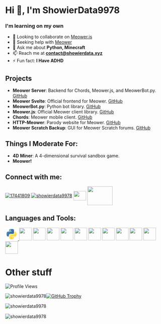 # Hi 👋, I'm ShowierData9978
### I'm learning on my own

- 👯 Looking to collaborate on [Meower.js](https://github.com/Meower-Media-Co/Meower.js)
- 🤝 Seeking help with [Meower](https://github.com/meower-media-co)
- 💬 Ask me about **Python, Minecraft**
- 📫 Reach me at **contact@showierdata.xyz**
- ⚡ Fun fact: **I Have ADHD**

## Projects
- **Meower Server**: Backend for Chords, Meower.js, and MeowerBot.py. [GitHub](https://github.com/Meower-Media-Co/Meower-Server)
- **Meower Svelte**: Official frontend for Meower. [GitHub](https://github.com/Meower-Media-Co/Meower-Svelte)
- **MeowerBot.py**: Python bot library. [GitHub](https://github.com/meower-community/MeowerBot.py)
- **Meower.js**: Official Meower client library. [GitHub](https://github.com/meower-media-co/Meower.js)
- **Chords**: Meower mobile client. [GitHub](https://github.com/showierdata9978/Chords)
- **HTTP-Meower**: Parody website for Meower. [GitHub](https://github.com/meower-media-co/http-meower)
- **Meower Scratch Backup**: GUI for Meower Scratch forums. [GitHub](https://github.com/showierdata9978/meower-scratch-backup)

## Things I Moderate For:
- **4D Miner**: A 4-dimensional survival sandbox game.
- **Meower!**

## Connect with me:
<p align="left">
<a href="https://stackoverflow.com/users/17441809" target="blank"><img align="center" src="https://raw.githubusercontent.com/rahuldkjain/github-profile-readme-generator/master/src/images/icons/Social/stack-overflow.svg" alt="17441809" height="30" width="40" /></a>
<a href="https://www.youtube.com/c/showierdata9978" target="blank"><img align="center" src="https://raw.githubusercontent.com/rahuldkjain/github-profile-readme-generator/master/src/images/icons/Social/youtube.svg" alt="showierdata9978" height="30" width="40" /></a>
<a href="https://discord.com/users/893981911003836487" target="blank"><img align="center" src="https://assets-global.website-files.com/6257adef93867e50d84d30e2/636e0a6ca814282eca7172c6_icon_clyde_white_RGB.svg" height="30" width="40" ></a>
<a href="https://steamcommunity.com/id/ShowierData9978/"><img align="center" src="https://community.cloudflare.steamstatic.com/public/shared/images/header/logo_steam.svg?t=962016" height="60" width="80"> </a>
</p>

## Languages and Tools:
<p>
<a href="https://www.python.org" target="_blank" rel="noreferrer"> 
            <img src="https://raw.githubusercontent.com/devicons/devicon/master/icons/python/python-original.svg" alt="python" width="40" height="40" />
</a>

<a>
            <img src="https://github.com/yurijserrano/Github-Profile-Readme-Logos/blob/master/programming%20languages/bash.svg" width="40" height="40"> 
        </a>

<a>
            <img src="https://github.com/yurijserrano/Github-Profile-Readme-Logos/blob/master/programming%20languages/java.svg" width="40" height="40"> 
        </a>

<a>
            <img src="https://github.com/yurijserrano/Github-Profile-Readme-Logos/blob/master/programming%20languages/javascript.svg" width="40" height="40"> 
        </a>

<a>
            <img src="https://github.com/yurijserrano/Github-Profile-Readme-Logos/blob/master/others/css.svg" width="40" height="40"> 
        </a>

<a>
            <img src="https://github.com/yurijserrano/Github-Profile-Readme-Logos/blob/master/others/git.svg" width="40" height="40"> 
        </a>

<a>
            <img src="https://github.com/yurijserrano/Github-Profile-Readme-Logos/blob/master/others/html.svg" width="40" height="40"> 
        </a>

<a>
            <img src="https://github.com/yurijserrano/Github-Profile-Readme-Logos/blob/master/others/json.svg" width="40" height="40"> 
        </a>

<a>
            <img src="https://github.com/yurijserrano/Github-Profile-Readme-Logos/blob/master/databases/mongodb.svg" width="40" height="40"> 
        </a>

<a>
            <img src="https://github.com/yurijserrano/Github-Profile-Readme-Logos/blob/master/cloud/docker.svg" width="40" height="40"> 
        </a>

<a>
            <img src="https://github.com/yurijserrano/Github-Profile-Readme-Logos/blob/master/text%20editors/vscode.svg" width="40" height="40">
        </a>

<a>
            <img src="https://github.com/showierdata9978/showierdata9978/assets/68120127/c517cbaf-7763-4b6f-b6e8-eb24d9d736c6" width="40" height="40">
        </a>
</p>

# Other stuff
![Profile Views](https://komarev.com/ghpvc/?username=showierdata9978&label=Profile%20views&color=0e75b6&style=flat)

[![GitHub Trophy](https://github-profile-trophy.vercel.app/?username=showierdata9978)](https://github.com/ryo-ma/github-profile-trophy)
<img align="left" src="https://github-readme-stats-amber-nine.vercel.app/api/top-langs?username=showierdata9978&show_icons=true&locale=en" alt="showierdata9978"/></p>
<p><img align="center" src="https://github-readme-stats-amber-nine.vercel.app/api?username=showierdata9978&show_icons=true&locale=en" alt="showierdata9978" /></p>
<p><img align="center" src="https://github-readme-streak-stats.herokuapp.com/?user=showierdata9978&" alt="showierdata9978" /></p>
